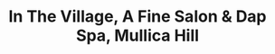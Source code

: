 ---
title: "In The Village, A Fine Salon & Dap Spa, Mullica Hill"
url: /mullica-hill/in-the-village-a-fine-salon-and-dap-spa-mullica-hill/
shop: beauty
---